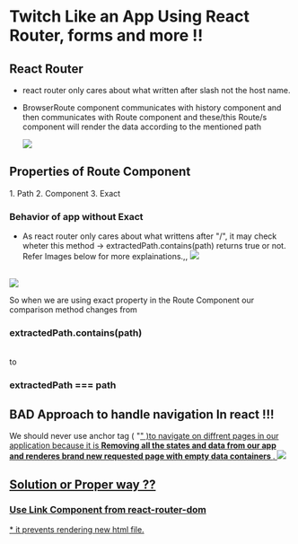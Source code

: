 <h1> Twitch Like an App Using React Router, forms and more !! </h1>

<h2> React Router </h2>

*   react router only cares about what written after slash not the host name.
 
*   BrowserRoute component communicates with history component and then communicates with Route
    component and these/this Route/s component will render the data according to the mentioned path

    <img src="https://ncoughlin.com/static/f0a60a719be3f7c71e060208204d7319/74549/1.png"/>


    </br>

<h2> Properties of Route Component </h2>
    1.  Path 
    2.  Component 
    3.  Exact

<h3> Behavior of app without Exact </h3>

 * As react router only cares about what writtens after "/", it may check wheter this method 
   -> extractedPath.contains(path) returns true or not. Refer Images below for more explainations.,,
   <img src="https://i.stack.imgur.com/pdnn6.jpg"/>

</br>
   <img src="https://i.stack.imgur.com/Ols7l.jpg"/>

</br>

So when we are using exact property in the Route Component our comparison method changes from 
</br>
        <h3> extractedPath.contains(path) </h3> </br> to  </br> <h3> extractedPath === path </h3>

<h2> BAD Approach to handle navigation In react !!! </h2>

We should never use anchor tag ( "<a href="">" )to navigate on diffrent pages in our application
because it is <b> Removing all the states and data from our app and renderes brand new requested page with empty data containers </b>. 
<img src="https://user-images.githubusercontent.com/14003377/61182238-0126e000-a620-11e9-9a4e-67c22d082d95.png"/>
</br>

<h2> Solution or Proper way ?? </h2>
<h3> Use Link Component from react-router-dom </h3>
    * it prevents rendering new html file. 



